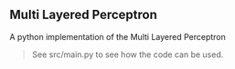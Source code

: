Multi Layered Perceptron
-------------------------

A python implementation of the Multi Layered Perceptron

> See src/main.py to see how the code can be used.